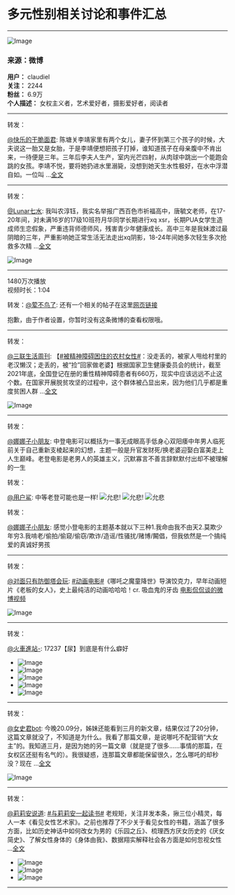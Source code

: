 # 多元性别相关讨论和事件汇总

---

![Image](https://tvax1.sinaimg.cn/crop.0.0.400.400.180/71f3bf1fly8gkhkfeissmj20b40b4wz2.jpg?KID=imgbed,tva&Expires=1739530280&ssig=qL%2FuUT05Vu)

### 来源：微博

**用户：** claudiel  
**关注：** 2244  
**粉丝：** 6.9万  
**个人描述：** 女权主义者，艺术爱好者，摄影爱好者，阅读者

---

转发：

[@快乐的干脆面君](https://m.weibo.cn/u/5485966429?luicode=10000011&lfid=1005051911799583): 陈塘关李靖家里有两个女儿，妻子怀到第三个孩子的时候，大夫说这一胎又是女胎，于是李靖便想把孩子打掉，谁知道孩子在母亲腹中不肯出来，一待便是三年。三年后李夫人生产，室内光芒四射，从肉球中跳出一个能跑会跳的女孩。李靖不悦，要将她扔进水里溺毙，没想到她天生水性极好，在水中浮潜自如。一位叫 ...[全文](https://weibo.com/5585054987/5133361160913967)

---

转发：

[@Lunar七水](https://m.weibo.cn/u/5585054987?luicode=10000011&lfid=1005051911799583): 我叫农淳钰，我实名举报广西百色市祈福高中，唐毓文老师，在17-20年间，对未满16岁的17级10班符月华同学长期进行xq xsr，长期PUA女学生造成师生恋假象，严重违背师德师风，残害青少年健康成长。高中三年是我妹渡过最阴暗的三年，严重影响她正常生活无法走出xq阴影，18-24年间她多次轻生多次抢救多次精 ...[全文](https://weibo.com/5585054987/5132584472281469)

![Image](https://wx1.sinaimg.cn/orj480/0065YjW3gy1hyfqanhdo3j30u01hdjue.jpg)

---

1480万次播放  
视频时长：1:04

转发：[@荤不鸟了](/n/荤不鸟了): 还有一个相关的帖子在这里[网页链接](https://weibo.com/5585054987/5132584472281469)

抱歉，由于作者设置，你暂时没有这条微博的查看权限哦。

---

转发：

[@三联生活周刊](https://m.weibo.cn/u/1191965271?luicode=10000011&lfid=1005051911799583): 【[#被精神障碍困住的农村女性#](https://m.weibo.cn/search?containerid=231522type%3D1%26t%3D10%26q%3D%23%E8%A2%AB%E7%B2%BE%E7%A5%9E%E9%9A%9C%E7%A2%8D%E5%9B%B0%E4%BD%8F%E7%9A%84%E5%86%9C%E6%9D%91%E5%A5%B3%E6%80%A7%23&extparam=%23%E8%A2%AB%E7%B2%BE%E7%A5%9E%E9%9A%9C%E7%A2%8D%E5%9B%B0%E4%BD%8F%E7%9A%84%E5%86%9C%E6%9D%91%E5%A5%B3%E6%80%A7%23&luicode=10000011&lfid=1005051911799583)：没走丢的，被家人甩给村里的老汉懒汉；走丢的，被“捡”回家做老婆】根据国家卫生健康委员会的统计，截至2021年底，全国登记在册的重性精神障碍患者有660万，现实中应该远远不止这个数。在国家开展脱贫攻坚的过程中，这个群体被凸显出来，因为他们几乎都是重度贫困人群 ...[全文](https://weibo.com/5585054987/5131885848301096)

![Image](https://wx1.sinaimg.cn/orj360/001iFmCjly1hydi0dkf47j60ig0cbafp02.jpg)

---

转发：

[@娜娜子小朋友](/n/娜娜子小朋友): 中登电影可以概括为一事无成眼高手低身心双阳痿中年男人临死前关于自己重新支棱起来的幻想，主题一般是升官发财死/换老婆迎娶白富美走上人生巅峰。老登电影是老男人的英雄主义，沉默寡言不善言辞默默付出却不被理解的一生 

转发：

[@用户鲨](/n/用户鲨): 中等老登可能也是一样! ![允悲](https://h5.sinaimg.cn/m/emoticon/icon/default/d_yunbei-a14a649db8.png)! ![允悲](https://h5.sinaimg.cn/m/emoticon/icon/default/d_yunbei-a14a649db8.png)! ![允悲](https://h5.sinaimg.cn/m/emoticon/icon/default/d_yunbei-a14a649db8.png)

转发：

[@娜娜子小朋友](https://m.weibo.cn/u/3946450229?luicode=10000011&lfid=1005051911799583): 感觉小登电影的主题基本就以下三种1.我命由我不由天2.莫欺少年穷3.我啃老/偷拍/偷窥/偷窃/欺诈/造谣/性骚扰/赌博/闝倡，但我依然是一个搞纯爱的真诚好男孩

---

转发：

[@对面只有防御塔会玩](https://m.weibo.cn/u/6574341276?luicode=10000011&lfid=1005051911799583): [#动画电影#](https://m.weibo.cn/search?containerid=231522type%3D1%26t%3D10%26q%3D%23%E5%8A%A8%E7%94%BB%E7%94%B5%E5%BD%B1%23&isnewpage=1&luicode=10000011&lfid=1005051911799583)《哪吒之魔童降世》导演饺克力，早年动画短片《老板的女人》，史上最纯洁的动画哈哈哈！cr. 吸血鬼的牙齿 [电影侃侃谈的微博视频](https://video.weibo.com/show?fid=1034:4409317445804084)

![Image](https://wx2.sinaimg.cn/orj480/007aVguwly1g6cc84igczj30bi077jrt.jpg)

---

转发：

[@火車進站-](https://m.weibo.cn/u/6247969403?luicode=10000011&lfid=1005051911799583): 17237【尿】到底是有什么癖好

- ![Image](https://wx3.sinaimg.cn/orj360/006OPQg3ly1hyb3m2kqq4j30hy07pacz.jpg)  
- ![Image](https://wx4.sinaimg.cn/orj360/006OPQg3ly1hyb3m38cmcj30k00zkdy6.jpg)  
- ![Image](https://wx2.sinaimg.cn/orj360/006OPQg3ly1hyb3m3jte1j30tw0x477k.jpg)  
- ![Image](https://wx1.sinaimg.cn/orj360/006OPQg3ly1hyb3m3u2voj30h90isteu.jpg)  
- ![Image](https://wx1.sinaimg.cn/orj360/006OPQg3ly1hyb3m29mosj30fl0i346g.jpg)  

---

转发：

[@女史君bot](https://m.weibo.cn/u/7920938064?luicode=10000011&lfid=1005051911799583): 今晚20.09分，姊妹还能看到三月的新文章，结果仅过了20分钟，这篇文章就没了，不知道是为什么。我看了那篇文章，是说哪吒不配营销“大女主”的。我知道三月，是因为她的另一篇文章（就是提了很多……事情的那篇，在女权区还挺有名气的）。我很疑惑，连那篇文章都能保留很久，怎么哪吒的却秒没？现在 ...[全文](https://weibo.com/5585054987/5131163545636601)

![Image](https://wx1.sinaimg.cn/orj360/008E3rPygy1hyb72tu578j31qc0fqtdd.jpg)

---

转发：

[@莉莉安说道](https://m.weibo.cn/u/7399215761?luicode=10000011&lfid=1005051911799583): [#与莉莉安一起读书#](https://m.weibo.cn/search?containerid=231522type%3D1%26t%3D10%26q%3D%23%E4%B8%8E%E8%8E%89%E8%8E%89%E5%AE%89%E4%B8%80%E8%B5%B7%E8%AF%BB%E4%B9%A6%23&extparam=%23%E4%B8%8E%E8%8E%89%E8%8E%89%E5%AE%89%E4%B8%80%E8%B5%B7%E8%AF%BB%E4%B9%A6%23&luicode=10000011&lfid=1005051911799583) 老规矩，关注并发本条，揪三位小精灵，每人一本《看见女性艺术家》。之前也推荐了不少关于看见女性的书籍，涵盖了很多方面，比如历史神话中如何改女为男的《乐园之丘》、梳理西方厌女历史的《厌女简史》、了解女性身体的《身体由我》、数据翔实解释社会各方面是如何忽视女性 ...[全文](https://weibo.com/5128824654400730)

- ![Image](https://wx1.sinaimg.cn/orj360/0084Km1Hgy1hy3qekqsuvj32gb2lke82.jpg)  
- ![Image](https://wx2.sinaimg.cn/orj360/0084Km1Hgy1hy3qeorsjtj32wh2ionpf.jpg)  
- ![Image](https://wx2.sinaimg.cn/orj360/0084Km1Hgy1hy3qeprufqj30qv0kpwin.jpg)  

---